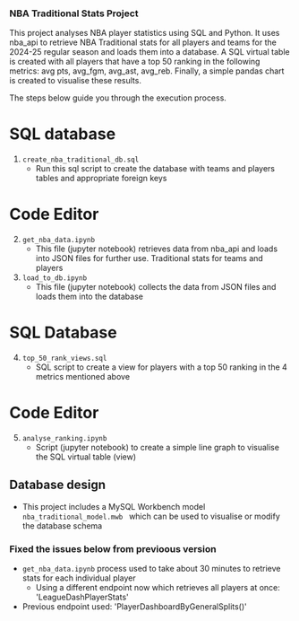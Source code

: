### NBA Traditional Stats Project
This project analyses NBA player statistics using SQL and Python. It uses nba_api to retrieve NBA Traditional stats for all players and teams for the 2024-25 regular season and loads them into a database. A SQL virtual table is created with all players that have a top 50 ranking in the following metrics: avg pts, avg_fgm, avg_ast, avg_reb. Finally, a simple pandas chart is created to visualise these results.

The steps below guide you through the execution process.

# SQL database
1. `create_nba_traditional_db.sql`
    - Run this sql script to create the database with teams and players tables and appropriate foreign keys
# Code Editor
2. `get_nba_data.ipynb`
    - This file (jupyter notebook) retrieves data from nba_api and loads into JSON files for further use. Traditional stats for teams and players
3. `load_to_db.ipynb`
    - This file (jupyter notebook) collects the data from JSON files and loads them into the database
# SQL Database
4. `top_50_rank_views.sql`
    - SQL script to create a view for players with a top 50 ranking in the 4 metrics mentioned above
# Code Editor
5. `analyse_ranking.ipynb`
    - Script (jupyter notebook) to create a simple line graph to visualise the SQL virtual table (view)


## Database design
- This project includes a MySQL Workbench model `nba_traditional_model.mwb ` which can be used to visualise or modify the database schema

### Fixed the issues below from previoous version
- `get_nba_data.ipynb` process used to take about 30 minutes to retrieve stats for each individual player
    - Using a different endpoint now which retrieves all players at once: 'LeagueDashPlayerStats'
- Previous endpoint used: 'PlayerDashboardByGeneralSplits()'